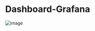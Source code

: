 # Dashboard-Grafana

![image](https://user-images.githubusercontent.com/94009104/232065377-06c2662f-8ee5-4bb2-9dc8-4078a60ee449.png)
